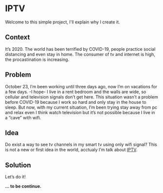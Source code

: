 # IPTV
Welcome to this simple project, I'll explain why I create it.

## Context
It’s 2020. The world has been terrified by COVID-19, people practice social distancing and even stay in home.
The consumer of tv and internet is high, the procastination is increasing.

## Problem
October 23, I’m been working until three days ago, now I’m on vacations for a few days. -I hope-
I live in a rent bedroom and the walls are wide, so cellular and television signals don’t get here. This situation wasn’t a problem before COVID-19 because I work so hard and only stay in the house to sleep. But now, with my current situation, I’m been trying stay away from pc and relax even I think watch television but it’s not possible because I live in a “cave” with wifi.

## Idea
Do exist a way to see tv channels in my smart tv using only wifi signal?
This is not a new or first idea in the world, acctualy I’m talk about [IPTV](https://en.wikipedia.org/wiki/Internet_Protocol_television).

## Solution
Let’s do it!

**... to be continue.**

